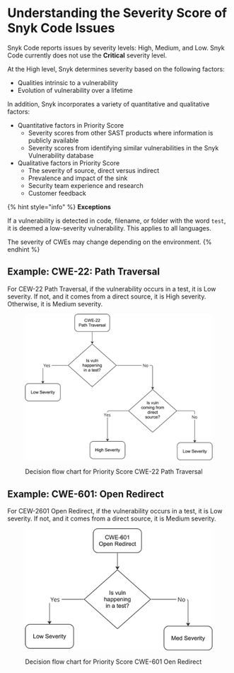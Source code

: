 # Understanding the Severity Score of Snyk Code Issues

Snyk Code reports issues by severity levels: High, Medium, and Low. Snyk Code currently does not use the **Critical** severity level.

At the High level, Snyk determines severity based on the following factors:

* Qualities intrinsic to a vulnerability
* Evolution of vulnerability over a lifetime

In addition, Snyk incorporates a variety of quantitative and qualitative factors:

* Quantitative factors in Priority Score
  * Severity scores from other SAST products where information is publicly available
  * Severity scores from identifying similar vulnerabilities in the Snyk Vulnerability database
* Qualitative factors in Priority Score
  * The severity of source, direct versus indirect
  * Prevalence and impact of the sink
  * Security team experience and research
  * Customer feedback

{% hint style="info" %}
**Exceptions**

If a vulnerability is detected in code, filename, or folder with the word `test`, it is deemed a low-severity vulnerability. This applies to all languages.



The severity of CWEs may change depending on the environment.
{% endhint %}

## Example: CWE-22: Path Traversal

For CEW-22 Path Traversal, if the vulnerability occurs in a test, it is Low severity. If not, and it comes from a direct source, it is High severity. Otherwise, it is Medium severity.

<figure><img src="../../../.gitbook/assets/image (1).png" alt="Decision flow chart for Priority Score CWE-22 Path Traversal"><figcaption><p>Decision flow chart for Priority Score CWE-22 Path Traversal</p></figcaption></figure>

## Example: CWE-601: Open Redirect

For CEW-2601 Open Redirect, if the vulnerability occurs in a test, it is Low severity. If not, and it comes from a direct source, it is Medium severity.

<figure><img src="../../../.gitbook/assets/image (5).png" alt="Decision flow chart for Priority Score CWE-601 Oen Redirect"><figcaption><p>Decision flow chart for Priority Score CWE-601 Oen Redirect</p></figcaption></figure>

